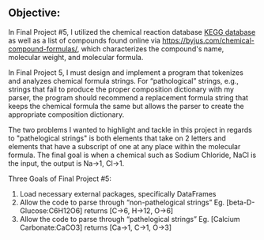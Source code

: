 ## Objective: 
In Final Project #5, I utilized the chemical reaction database [KEGG database](https://www.kegg.jp) as well as a list of compounds found online via  https://byjus.com/chemical-compound-formulas/, which characterizes the compound's name, molecular weight, and molecular formula. 

In Final Project 5, I must design and implement a program that tokenizes and analyzes chemical formula strings. For “pathological” strings, e.g., strings that fail to produce the proper composition dictionary with my parser, the program should recommend a replacement formula string that keeps the chemical formula the same but allows the parser to create the appropriate composition dictionary. 

The two problems I wanted to highlight and tackle in this project in regards to "pathelogical strings" is both elements that take on 2 letters and elements that have a subscript of one at any place within the molecular formula. The final goal is when a chemical such as Sodium Chloride, NaCl is the input, the output is Na->1, Cl->1. 

Three Goals of Final Project #5:
1. Load necessary external packages, specifically DataFrames
2. Allow the code to parse through “non-pathelogical strings”
    Eg. [beta-D-Glucose:C6H12O6] returns [C->6, H->12, O->6] 
3. Allow the code to parse through “pathelogical strings”
    Eg. [Calcium Carbonate:CaCO3] returns [Ca->1, C->1, O->3] 